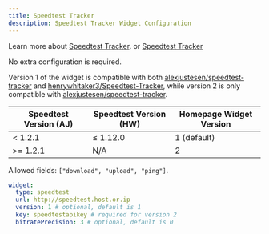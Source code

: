 ```yaml
---
title: Speedtest Tracker
description: Speedtest Tracker Widget Configuration
---
```


Learn more about [Speedtest Tracker](https://github.com/alexjustesen/speedtest-tracker). or
[Speedtest Tracker](https://github.com/henrywhitaker3/Speedtest-Tracker)

No extra configuration is required.

Version 1 of the widget is compatible with both [alexjustesen/speedtest-tracker](https://github.com/alexjustesen/speedtest-tracker) and [henrywhitaker3/Speedtest-Tracker](https://github.com/henrywhitaker3/Speedtest-Tracker), while version 2 is only compatible with [alexjustesen/speedtest-tracker](https://github.com/alexjustesen/speedtest-tracker).

| Speedtest Version (AJ) | Speedtest Version (HW) | Homepage Widget Version |
| ---------------------- | ---------------------- | ----------------------- |
| < 1.2.1                | ≤ 1.12.0               | 1 (default)             |
| >= 1.2.1               | N/A                    | 2                       |

Allowed fields: `["download", "upload", "ping"]`.

```yaml
widget:
  type: speedtest
  url: http://speedtest.host.or.ip
  version: 1 # optional, default is 1
  key: speedtestapikey # required for version 2
  bitratePrecision: 3 # optional, default is 0
```
